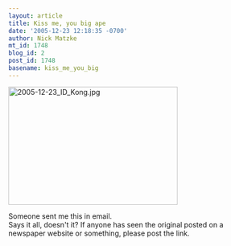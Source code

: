 ```yaml
---
layout: article
title: Kiss me, you big ape
date: '2005-12-23 12:18:35 -0700'
author: Nick Matzke
mt_id: 1748
blog_id: 2
post_id: 1748
basename: kiss_me_you_big
---
```

<img src="http://www.pandasthumb.org/archives/images/2005-12-23_ID_Kong.jpg" alt="2005-12-23_ID_Kong.jpg" width="336" height="235" />

Someone sent me this in email.  
Says it all, doesn't it?  If anyone has seen the original posted on a newspaper website or something, please post the link.
